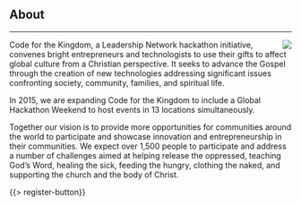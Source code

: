 ## About
---
<img src="{{assets}}/images/earth.jpg" style="float:right"/>

Code for the Kingdom, a Leadership Network hackathon initiative, convenes bright entrepreneurs and technologists to use their gifts to affect global culture from a Christian perspective. It seeks to advance the Gospel through the creation of new technologies addressing significant issues confronting society, community, families, and spiritual life.

In 2015, we are expanding Code for the Kingdom to include a Global Hackathon Weekend to host events in 13 locations simultaneously. 

Together our vision is to provide more opportunities for communities around the world to participate and showcase innovation and entrepreneurship in their communities. We expect over 1,500 people to participate and address a number of challenges aimed at helping release the oppressed, teaching God’s Word, healing the sick, feeding the hungry, clothing the naked, and supporting the church and the body of Christ.

{{> register-button}}

